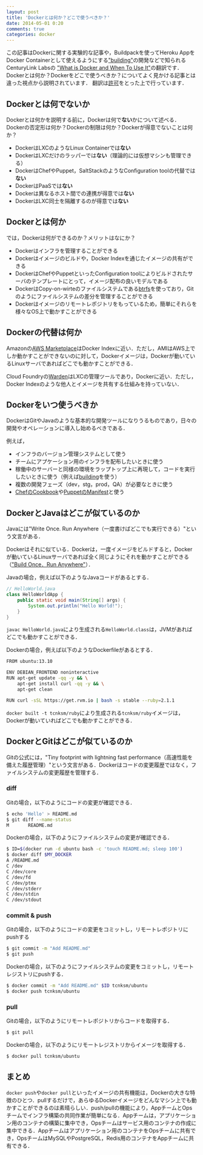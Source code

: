 ```yaml
---
layout: post
title: 'Dockerとは何か？どこで使うべきか？'
date: 2014-05-01 0:20
comments: true
categories: docker
---
```



この記事はDockerに関する実験的な記事や，Buildpackを使ってHeroku AppをDocker Containerとして使えるようにする["building"](https://github.com/CenturyLinkLabs/building)の開発などで知られるCenturyLink Labsの
["What is Docker and When To Use It"](http://www.centurylinklabs.com/what-is-docker-and-when-to-use-it/)の翻訳です．
Dockerとは何か？Dockerをどこで使うべきか？についてよく見かける記事とは違った視点から説明されています．
翻訳は[許可](https://twitter.com/CenturyLinkLabs/status/459030687484362752)をとった上で行っています．

## Dockerとは何でないか

Dockerとは何かを説明する前に，Dockerは何で**ない**かについて述べる．Dockerの否定形は何か？Dockerの制限は何か？Dockerが得意でないことは何か？

- DockerはLXCのようなLinux Containerでは**ない**
- DockerはLXCだけのラッパーでは**ない**（理論的には仮想マシンも管理できる）
- DockerはChefやPuppet，SaltStackのようなConfiguration toolの代替では**ない**
- DockerはPaaSでは**ない**
- Dockerは異なるホスト間での連携が得意では**ない**
- DockerはLXC同士を隔離するのが得意では**ない**

## Dockerとは何か

では，Dockerは何ができるのか？メリットはなにか？

- Dockerはインフラを管理することができる
- Dockerはイメージのビルドや，Docker Indexを通じたイメージの共有ができる
- DockerはChefやPuppetといったConfiguration toolによりビルドされたサーバのテンプレートにとって，イメージ配布の良いモデルである
- DockerはCopy-on-wirteのファイルシステムである[btrfs](http://ja.wikipedia.org/wiki/Btrfs)を使っており，Gitのようにファイルシステムの差分を管理することができる
- Dockerはイメージのリモートレポジトリをもっているため，簡単にそれらを様々なOS上で動かすことができる

## Dockerの代替は何か

Amazonの[AWS Marketplace](https://aws.amazon.com/marketplace/ref=mkt_ste_amis_redirect?b_k=291)はDocker Indexに近い．ただし，AMIはAWS上でしか動かすことができないのに対して，Dockerイメージは，Dockerが動いているLinuxサーバであればどこでも動かすことができる．

Cloud Foundryの[Warden](https://github.com/cloudfoundry/warden)はLXCの管理ツールであり，Dockerに近い．ただし，Docker Indexのような他人とイメージを共有する仕組みを持っていない．

## Dockerをいつ使うべきか

DockerはGitやJavaのような基本的な開発ツールになりうるものであり，日々の開発やオペレーションに導入し始めるべきである．

例えば，

- インフラのバージョン管理システムとして使う
- チームにアプケーション用のインフラを配布したいときに使う
- 稼働中のサーバーと同様の環境をラップトップ上に再現して，コードを実行したいときに使う（例えば[building](https://github.com/centurylinklabs/building)を使う）
- 複数の開発フェーズ（dev，stg，prod，QA）が必要なときに使う
- [ChefのCookbook](http://tech.paulcz.net/2013/09/creating-immutable-servers-with-chef-and-docker-dot-io.html)や[PuppetのManifest](http://puppetlabs.com/blog/building-puppet-based-applications-inside-docker)と使う


## DockerとJavaはどこが似ているのか

Javaには"Write Once. Run Anywhere（一度書けばどこでも実行できる）"という文言がある．

Dockerはそれに似ている．Dockerは，一度イメージをビルドすると，Dockerが動いているLinuxサーバであれば全く同じようにそれを動かすことができる（["Build Once．Run Anywhere"](https://speakerdeck.com/naoya/dockerapurikesiyonfalsepotabiriteiwokao-eru-number-dockerjp)）．

Javaの場合，例えば以下のようなJavaコードがあるとする．

```java
// HelloWorld.java
class HelloWorldApp {
    public static void main(String[] args) {
        System.out.println("Hello World!");
    }
}
```

`javac HelloWorld.java`により生成される`HelloWorld.class`は，JVMがあればどこでも動かすことができる．

Dockerの場合，例えば以下のようなDockerfileがあるとする．

```bash
FROM ubuntu:13.10

ENV DEBIAN_FRONTEND noninteractive
RUN apt-get update -qq -y && \
    apt-get install curl -qq -y && \
    apt-get clean

RUN curl -sSL https://get.rvm.io | bash -s stable --ruby=2.1.1
```

`docker built -t tcnksm/ruby`により生成される`tcnksm/ruby`イメージは，Dockerが動いていればどこでも動かすことができる．


## DockerとGitはどこが似ているのか

Gitの公式には，"Tiny footprint with lightning fast performance（高速性能を備えた履歴管理）"という文言がある．Dockerはコードの変更履歴ではなく，ファイルシステムの変更履歴を管理する．

### diff

Gitの場合，以下のようにコードの変更が確認できる．

```bash
$ echo 'Hello' > README.md
$ git diff --name-status
M       README.md
```

Dockerの場合，以下のようにファイルシステムの変更が確認できる．

```bash
$ ID=$(docker run -d ubuntu bash -c 'touch README.md; sleep 100')
$ docker diff $MY_DOCKER
A /README.md
C /dev
C /dev/core
C /dev/fd
C /dev/ptmx
C /dev/stderr
C /dev/stdin
C /dev/stdout
```

### commit & push

Gitの場合，以下のようにコードの変更をコミットし，リモートレポジトリにpushする

```bash
$ git commit -m "Add README.md"
$ git push
```

Dockerの場合，以下のようにファイルシステムの変更をコミットし，リモートレジストリにpushする．

```bash
$ docker commit -m "Add README.md" $ID tcnksm/ubuntu
$ docker push tcnksm/ubuntu
```

### pull

Gitの場合，以下のようにリモートレポジトリからコードを取得する．

```bash
$ git pull
```

Dockerの場合，以下のようにリモートレジストリからイメージを取得する．

```bash
$ docker pull tcnksm/ubuntu
```

## まとめ

`docker push`や`docker pull`といったイメージの共有機能は，Dockerの大きな特徴のひとつ．pullするだけで，あらゆるDockerイメージをどんなマシン上でも動かすことができるのは素晴らしい．push/pullの機能により，AppチームとOpsチームでインフラ構築の共同作業が簡単になる．Appチームは，アプリケーション用のコンテナの構築に集中でき，Opsチームはサービス用のコンテナの作成に集中できる．Appチームはアプリケーション用のコンテナをOpsチームに共有でき，OpsチームはMySQLやPostgreSQL，Redis用のコンテナをAppチームに共有できる．

